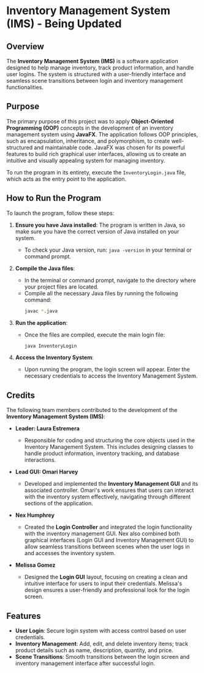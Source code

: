 # Inventory Management System (IMS) - Being Updated

## Overview
The **Inventory Management System (IMS)** is a software application designed to help manage inventory, track product information, and handle user logins. The system is structured with a user-friendly interface and seamless scene transitions between login and inventory management functionalities.

## Purpose
The primary purpose of this project was to apply **Object-Oriented Programming (OOP)** concepts in the development of an inventory management system using **JavaFX**. The application follows OOP principles, such as encapsulation, inheritance, and polymorphism, to create well-structured and maintainable code. JavaFX was chosen for its powerful features to build rich graphical user interfaces, allowing us to create an intuitive and visually appealing system for managing inventory.

To run the program in its entirety, execute the `InventoryLogin.java` file, which acts as the entry point to the application.

## How to Run the Program
To launch the program, follow these steps:

1. **Ensure you have Java installed**: The program is written in Java, so make sure you have the correct version of Java installed on your system.
   - To check your Java version, run: `java -version` in your terminal or command prompt.

2. **Compile the Java files**:
   - In the terminal or command prompt, navigate to the directory where your project files are located.
   - Compile all the necessary Java files by running the following command:
     ```bash
     javac *.java
     ```

3. **Run the application**:
   - Once the files are compiled, execute the main login file:
     ```bash
     java InventoryLogin
     ```

4. **Access the Inventory System**:
   - Upon running the program, the login screen will appear. Enter the necessary credentials to access the Inventory Management System.

## Credits
The following team members contributed to the development of the **Inventory Management System (IMS)**:

- **Leader: Laura Estremera**
  - Responsible for coding and structuring the core objects used in the Inventory Management System. This includes designing classes to handle product information, inventory tracking, and database interactions.
  
- **Lead GUI: Omari Harvey**
  - Developed and implemented the **Inventory Management GUI** and its associated controller. Omari's work ensures that users can interact with the inventory system effectively, navigating through different sections of the application.

- **Nex Humphrey**
  - Created the **Login Controller** and integrated the login functionality with the inventory management GUI. Nex also combined both graphical interfaces (Login GUI and Inventory Management GUI) to allow seamless transitions between scenes when the user logs in and accesses the inventory system.

- **Melissa Gomez**
  - Designed the **Login GUI** layout, focusing on creating a clean and intuitive interface for users to input their credentials. Melissa's design ensures a user-friendly and professional look for the login screen.

## Features
- **User Login**: Secure login system with access control based on user credentials.
- **Inventory Management**: Add, edit, and delete inventory items; track product details such as name, description, quantity, and price.
- **Scene Transitions**: Smooth transitions between the login screen and inventory management interface after successful login.
